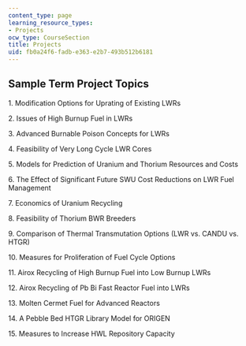 ```yaml
---
content_type: page
learning_resource_types:
- Projects
ocw_type: CourseSection
title: Projects
uid: fb0a24f6-fadb-e363-e2b7-493b512b6181
---
```


Sample Term Project Topics
--------------------------

1\. Modification Options for Uprating of Existing LWRs

2\. Issues of High Burnup Fuel in LWRs

3\. Advanced Burnable Poison Concepts for LWRs

4\. Feasibility of Very Long Cycle LWR Cores

5\. Models for Prediction of Uranium and Thorium Resources and Costs

6\. The Effect of Significant Future SWU Cost Reductions on LWR Fuel Management

7\. Economics of Uranium Recycling

8\. Feasibility of Thorium BWR Breeders

9\. Comparison of Thermal Transmutation Options (LWR vs. CANDU vs. HTGR)

10\. Measures for Proliferation of Fuel Cycle Options

11\. Airox Recycling of High Burnup Fuel into Low Burnup LWRs

12\. Airox Recycling of Pb Bi Fast Reactor Fuel into LWRs

13\. Molten Cermet Fuel for Advanced Reactors

14\. A Pebble Bed HTGR Library Model for ORIGEN

15\. Measures to Increase HWL Repository Capacity